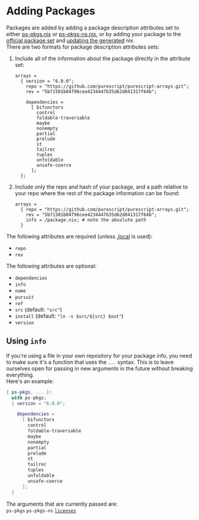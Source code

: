 # Adding Packages

Packages are added by adding a package description attributes set to either [ps-pkgs.nix](/ps-pkgs.nix) or [ps-pkgs-ns.nix](/ps-pkgs-ns.nix), or by adding your package to the [official package set](https://github.com/purescript/package-sets) and [updating the generated](/official-package-set) nix.\
There are two formats for package description attributes sets:
1. Include all of the information about the package directly in the attribute set:
   ```
   arrays =
     { version = "6.0.0";
       repo = "https://github.com/purescript/purescript-arrays.git";
       rev = "5b71501b04f96cee4234447b35d62d041317f64b";

       dependencies =
         [ bifunctors
           control
           foldable-traversable
           maybe
           nonempty
           partial
           prelude
           st
           tailrec
           tuples
           unfoldable
           unsafe-coerce
         ];
     };
   ```
2. Include only the repo and hash of your package, and a path relative to your repo where the rest of the package information can be found:
   ```
   arrays =
     { repo = "https://github.com/purescript/purescript-arrays.git";
       rev = "5b71501b04f96cee4234447b35d62d041317f64b";
       info = /package.nix; # note the absolute path
     }
   ```

The following attributes are required (unless [.local](./overriding-packages.md) is used):
- `repo`
- `rev`

The following attributes are optional:
- `dependencies`
- `info`
- `name`
- `pursuit`
- `ref`
- `src` (default: `"src"`)
- `install` (default: `"ln -s $src/${src} $out"`)
- `version`

## <span id="using-info">Using `info`</span>
If you're using a file in your own repository for your package info, you need to make sure it's a function that uses the `...` syntax. This is to leave ourselves open for passing in new arguments in the future without breaking everything.\
Here's an example:
```nix
{ ps-pkgs, ... }:
  with ps-pkgs;
  { version = "6.0.0";

    dependencies =
      [ bifunctors
        control
        foldable-traversable
        maybe
        nonempty
        partial
        prelude
        st
        tailrec
        tuples
        unfoldable
        unsafe-coerce
      ];
  }
```

The arguments that are currently passed are:\
`ps-pkgs` `ps-pkgs-ns` [`licenses`](https://github.com/NixOS/nixpkgs/blob/master/lib/licenses.nix)
